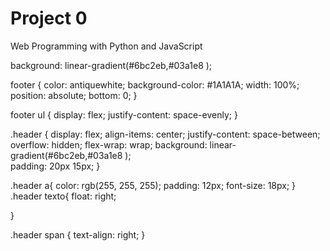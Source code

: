 # Project 0

Web Programming with Python and JavaScript

  background: linear-gradient(#6bc2eb,#03a1e8 );  

footer {
  color: antiquewhite;
  background-color: #1A1A1A;
  width: 100%;
  position: absolute;
  bottom: 0;
}

footer ul {
  display: flex;
  justify-content: space-evenly;
}


.header {
  display: flex;
  align-items: center;
  justify-content: space-between;
  overflow: hidden;
  flex-wrap: wrap;
  background: linear-gradient(#6bc2eb,#03a1e8 );  
  padding: 20px 15px;
}

.header a{
  color: rgb(255, 255, 255);
  padding: 12px;
  font-size: 18px;
}
.header texto{
  float: right;

}


.header span {
  text-align: right;
}
